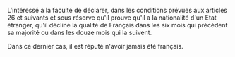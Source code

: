 L'intéressé a la faculté de déclarer, dans les conditions prévues aux articles 26 et suivants et sous réserve qu'il prouve qu'il a la nationalité d'un Etat étranger, qu'il décline la qualité de Français dans les six mois qui précèdent sa majorité ou dans les douze mois qui la suivent.

Dans ce dernier cas, il est réputé n'avoir jamais été français.
